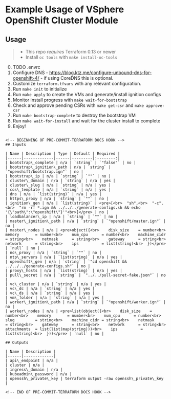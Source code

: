 # Example Usage of VSphere OpenShift Cluster Module

## Usage

> * This repo *requires* Terraform 0.13 or newer
> * Install `oc tools` with `make install-oc-tools`

0. TODO .envrc
1. Configure DNS - https://blog.ktz.me/configure-unbound-dns-for-openshift-4/ - if using CoreDNS this is optional.
3. Customize `terraform.tfvars` with any relevant configuration.
4. Run `make init` to initialize
5. Run `make apply` to create the VMs and generate/install ignition configs
6. Monitor install progress with `make wait-for-bootstrap`
7. Check and approve pending CSRs with `make get-csr` and `make approve-csr`
8. Run `make bootstrap-complete` to destroy the bootstrap VM
9. Run `make wait-for-install` and wait for the cluster install to complete
10. Enjoy!
```

<!-- BEGINNING OF PRE-COMMIT-TERRAFORM DOCS HOOK -->
## Inputs

| Name | Description | Type | Default | Required |
|------|-------------|------|---------|:--------:|
| bootstrap\_complete | n/a | `string` | `"false"` | no |
| bootstrap\_ignition\_path | n/a | `string` | `"openshift/bootstrap.ign"` | no |
| bootstrap\_ip | n/a | `string` | `""` | no |
| cluster\_domain | n/a | `string` | n/a | yes |
| cluster\_slug | n/a | `string` | n/a | yes |
| cos\_template | n/a | `string` | n/a | yes |
| dns | n/a | `list(string)` | n/a | yes |
| https\_proxy | n/a | `string` | `""` | no |
| ignition\_gen | n/a | `list(string)` | <pre>[<br>  "sh",<br>  "-c",<br>  "rm -rf *.ign && ../../../generate-configs.sh && echo '{\"path\":\"openshift\"}'"<br>]</pre> | no |
| loadbalancer\_ip | n/a | `string` | `""` | no |
| master\_ignition\_path | n/a | `string` | `"openshift/master.ign"` | no |
| master\_nodes | n/a | <pre>object({<br>    disk_size    = number<br>    memory       = number<br>    num_cpu      = number<br>    machine_cidr = string<br>    netmask      = string<br>    gateway      = string<br>    network      = string<br>    ips          = list(string)<br>  })</pre> | `null` | no |
| no\_proxy | n/a | `string` | `""` | no |
| ntp\_servers | n/a | `list(string)` | n/a | yes |
| openshift\_gen | n/a | `string` | `"cd openshift && ../../../generate-configs.sh"` | no |
| proxy\_hosts | n/a | `list(string)` | n/a | yes |
| pull\_secret | n/a | `string` | `"../../pull-secret-fake.json"` | no |
| vc\_cluster | n/a | `string` | n/a | yes |
| vc\_dc | n/a | `string` | n/a | yes |
| vc\_ds | n/a | `string` | n/a | yes |
| vm\_folder | n/a | `string` | n/a | yes |
| worker\_ignition\_path | n/a | `string` | `"openshift/worker.ign"` | no |
| worker\_nodes | n/a | <pre>list(object({<br>    disk_size    = number<br>    memory       = number<br>    num_cpu      = number<br>    slug         = string<br>    machine_cidr = string<br>    netmask      = string<br>    gateway      = string<br>    network      = string<br>    attachments  = list(list(map(string)))<br>    ips          = list(string)<br>  }))</pre> | `null` | no |

## Outputs

| Name | Description |
|------|-------------|
| api\_endpoint | n/a |
| cluster | n/a |
| ingress\_domain | n/a |
| kubeadmin\_password | n/a |
| openssh\_private\_key | terraform output -raw openssh\_private\_key |

<!-- END OF PRE-COMMIT-TERRAFORM DOCS HOOK -->
